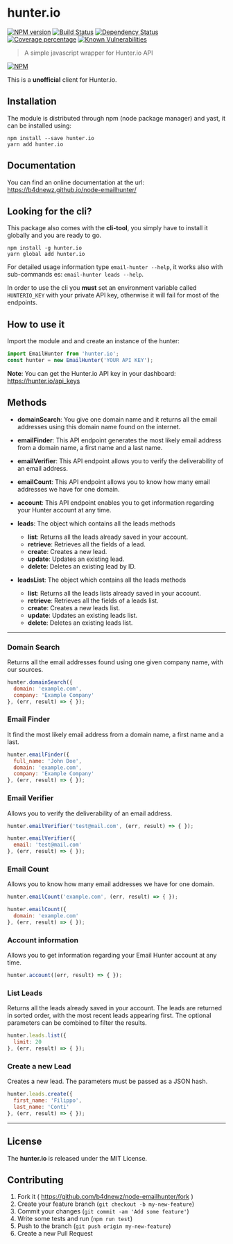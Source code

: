 # hunter.io

[![NPM version][npm-image]][npm-url] [![Build Status][travis-image]][travis-url] [![Dependency Status][daviddm-image]][daviddm-url] [![Coverage percentage][coveralls-image]][coveralls-url] [![Known Vulnerabilities][snyk-image]][snyk-url]

> A simple javascript wrapper for Hunter.io API

[![NPM](https://nodei.co/npm/hunter.io.png)](https://npmjs.org/package/hunter.io)

This is a __unofficial__ client for Hunter.io.

## Installation

The module is distributed through npm (node package manager) and yast, it can be
installed using:

```
npm install --save hunter.io
yarn add hunter.io
```

## Documentation
You can find an online documentation at the url: https://b4dnewz.github.io/node-emailhunter/

## Looking for the cli?
This package also comes with the __cli-tool__, you simply have to install it globally and you are ready to go.
```
npm install -g hunter.io
yarn global add hunter.io
```
For detailed usage information type `email-hunter --help`, it works also with sub-commands es: `email-hunter leads --help`.

In order to use the cli you __must__ set an environment variable called `HUNTERIO_KEY` with your private API key, otherwise it will fail for most of the endpoints.

## How to use it
Import the module and and create an instance of the hunter:
```js
import EmailHunter from 'hunter.io';
const hunter = new EmailHunter('YOUR API KEY');
```

__Note__: You can get the Hunter.io API key in your dashboard: https://hunter.io/api_keys

## Methods
* __domainSearch__: You give one domain name and it returns all the email addresses using this domain name found on the internet.
* __emailFinder__: This API endpoint generates the most likely email address from a domain name, a first name and a last name.
* __emailVerifier__: This API endpoint allows you to verify the deliverability of an email address.
* __emailCount__: This API endpoint allows you to know how many email addresses we have for one domain.
* __account__: This API endpoint enables you to get information regarding your Hunter account at any time.

* __leads__: The object which contains all the leads methods
  * __list__: Returns all the leads already saved in your account.
  * __retrieve__: Retrieves all the fields of a lead.
  * __create__: Creates a new lead.
  * __update__: Updates an existing lead.
  * __delete__: Deletes an existing lead by ID.


* __leadsList__: The object which contains all the leads methods
  * __list__: Returns all the leads lists already saved in your account.
  * __retrieve__: Retrieves all the fields of a leads list.
  * __create__: Creates a new leads list.
  * __update__: Updates an existing leads list.
  * __delete__: Deletes an existing leads list.

---

### Domain Search
Returns all the email addresses found using one given company name, with our sources.
```js
hunter.domainSearch({
  domain: 'example.com',
  company: 'Example Company'
}, (err, result) => { });
```

### Email Finder
It find the most likely email address from a domain name, a first name and a last.
```js
hunter.emailFinder({
  full_name: 'John Doe',
  domain: 'example.com',
  company: 'Example Company'
}, (err, result) => { });
```

### Email Verifier
Allows you to verify the deliverability of an email address.
```js
hunter.emailVerifier('test@mail.com', (err, result) => { });

hunter.emailVerifier({
  email: 'test@mail.com'
}, (err, result) => { });
```

### Email Count
Allows you to know how many email addresses we have for one domain.
```js
hunter.emailCount('example.com', (err, result) => { });

hunter.emailCount({
  domain: 'example.com'
}, (err, result) => { });
```

### Account information
Allows you to get information regarding your Email Hunter account at any time.
```js
hunter.account((err, result) => { });
```

### List Leads
Returns all the leads already saved in your account. The leads are returned in sorted order, with the most recent leads appearing first. The optional parameters can be combined to filter the results.
```js
hunter.leads.list({
  limit: 20
}, (err, result) => { });
```

### Create a new Lead
Creates a new lead. The parameters must be passed as a JSON hash.
```js
hunter.leads.create({
  first_name: 'Filippo',
  last_name: 'Conti'
}, (err, result) => { });
```

---

## License
The __hunter.io__ is released under the MIT License.

## Contributing

1. Fork it ( https://github.com/b4dnewz/node-emailhunter/fork )
2. Create your feature branch (`git checkout -b my-new-feature`)
3. Commit your changes (`git commit -am 'Add some feature'`)
4. Write some tests and run (`npm run test`)
5. Push to the branch (`git push origin my-new-feature`)
6. Create a new Pull Request

[npm-image]: https://badge.fury.io/js/hunter.io.svg
[npm-url]: https://npmjs.org/package/hunter.io
[travis-image]: https://travis-ci.org/b4dnewz/node-emailhunter.svg?branch=master
[travis-url]: https://travis-ci.org/b4dnewz/node-emailhunter
[daviddm-image]: https://david-dm.org/b4dnewz/node-emailhunter.svg?theme=shields.io
[daviddm-url]: https://david-dm.org/b4dnewz/node-emailhunter
[coveralls-image]: https://coveralls.io/repos/b4dnewz/node-emailhunter/badge.svg
[coveralls-url]: https://coveralls.io/r/b4dnewz/node-emailhunter
[snyk-image]: https://snyk.io/test/github/b4dnewz/node-emailhunter/badge.svg
[snyk-url]: https://snyk.io/test/github/b4dnewz/node-emailhunter
